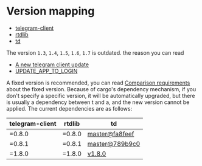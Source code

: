 Version mapping
===


- [telegram-client](https://github.com/fewensa/telegram-client)
- [rtdlib](https://github.com/fewensa/rtdlib)
- [td](https://github.com/tdlib/td)


The version `1.3`, `1.4`, `1.5`, `1.6`, `1.7` is outdated. the reason you can read

- [A new telegram client update](https://github.com/fewensa/telegram-client/issues/29)
- [UPDATE_APP_TO_LOGIN](https://github.com/tdlib/td/issues/1758)


A fixed version is recommended, you can read [Comparison requirements](https://doc.rust-lang.org/cargo/reference/specifying-dependencies.html#comparison-requirements) about the fixed version.
Because of cargo's dependency mechanism, if you don't specify a specific version, it will be automatically upgraded, but there is usually a dependency between t and a, and the new version cannot be applied.
The current dependencies are as follows:

| telegram-client    | rtdlib      |  td |
|--------------------|-------------|-----|
| =0.8.0             | =0.8.0      | [master@fa8feef](https://github.com/tdlib/td/commit/fa8feefed70d64271945e9d5fd010b957d93c8cd) |
| =0.8.1             | =0.8.1      | [master@789b9c0](https://github.com/tdlib/td/commit/789b9c0a554d779945db027fd2612909c676345f) |
| =1.8.0             | =1.8.0      | [v1.8.0](https://github.com/tdlib/td/releases/tag/v1.8.0) |


